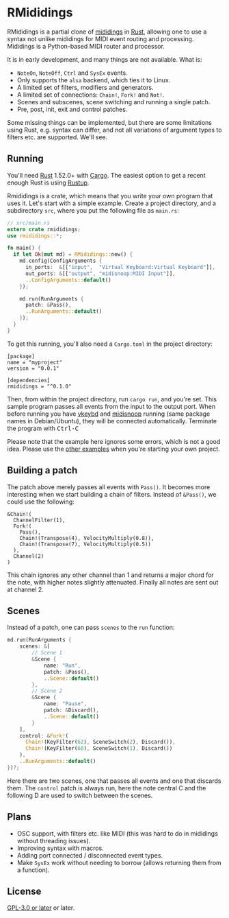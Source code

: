 # RMididings

RMididings is a partial clone of [mididings](http://das.nasophon.de/mididings/)
in [Rust](https://www.rust-lang.org/), allowing one to use a syntax not unlike
mididings for MIDI event routing and processing. Mididings is a Python-based
MIDI router and processor.

It is in early development, and many things are not available. What is:
- `NoteOn`, `NoteOff`, `Ctrl` and `SysEx` events.
- Only supports the `alsa` backend, which ties it to Linux.
- A limited set of filters, modifiers and generators.
- A limited set of connections: `Chain!`, `Fork!` and `Not!`.
- Scenes and subscenes, scene switching and running a single patch.
- Pre, post, init, exit and control patches.

Some missing things can be implemented, but there are some limitations using Rust,
e.g. syntax can differ, and not all variations of argument types to filters etc.
are supported. We'll see.

## Running

You'll need [Rust](https://www.rust-lang.org/) 1.52.0+ with [Cargo](https://doc.rust-lang.org/cargo/).
The easiest option to get a recent enough Rust is using [Rustup](https://rustup.rs/).

Rmididings is a crate, which means that you write your own program that uses it. Let's start with a
simple example. Create a project directory, and a subdirectory `src`, where you put the following file
as `main.rs`:

```rust
// src/main.rs
extern crate rmididings;
use rmididings::*;

fn main() {
  if let Ok(mut md) = RMididings::new() {
    md.config(ConfigArguments {
      in_ports:  &[["input",  "Virtual Keyboard:Virtual Keyboard"]],
      out_ports: &[["output", "midisnoop:MIDI Input"]],
      ..ConfigArguments::default()
    });

    md.run(RunArguments {
      patch: &Pass(),
      ..RunArguments::default()
    });
  }
}
```

To get this running, you'll also need a `Cargo.toml` in the project directory:

```
[package]
name = "myproject"
version = "0.0.1"

[dependencies]
rmididings = "^0.1.0"
```

Then, from within the project directory, run `cargo run`, and you're set. This sample
program passes all events from the input to the output port. When before running you
have [vkeybd](https://github.com/tiwai/vkeybd) and [midisnoop](https://github.com/surfacepatterns/midisnoop)
running (same package names in Debian/Ubuntu), they will be connected automatically.
Terminate the program with <kbd>Ctrl-C</kbd>

Please note that the example here ignores some errors, which is not a good idea. Please
use the [other examples](./examples) when you're starting your own project.

## Building a patch

The patch above merely passes all events with `Pass()`. It becomes more interesting when
we start building a chain of filters. Instead of `&Pass()`, we could use the following:

```
&Chain!(
  ChannelFilter(1),
  Fork!(
    Pass(),
    Chain!(Transpose(4), VelocityMultiply(0.8)),
    Chain!(Transpose(7), VelocityMultiply(0.5))
  ),
  Channel(2)
)
```

This chain ignores any other channel than 1 and returns a major chord for the note, with
higher notes slightly attenuated. Finally all notes are sent out at channel 2.

## Scenes

Instead of a patch, one can pass `scenes` to the `run` function:

```rust
md.run(RunArguments {
    scenes: &[
        // Scene 1
        &Scene {
            name: "Run",
            patch: &Pass(),
            ..Scene::default()
        },
        // Scene 2
        &Scene {
            name: "Pause",
            patch: &Discard(),
            ..Scene::default()
        }
    ],
    control: &Fork!(
      Chain!(KeyFilter(62), SceneSwitch(2), Discard()),
      Chain!(KeyFilter(60), SceneSwitch(1), Discard())
    ),
    ..RunArguments::default()
})?;
```

Here there are two scenes, one that passes all events and one that discards them.
The `control` patch is always run, here the note central C and the following D are used
to switch between the scenes.

## Plans

- OSC support, with filters etc. like MIDI (this was hard to do in mididings without threading issues).
- Improving syntax with macros.
- Adding port connected / disconnected event types.
- Make `SysEx` work without needing to borrow (allows returning them from a function).

## License

[GPL-3.0 or later](LICENSE.md) or later.
